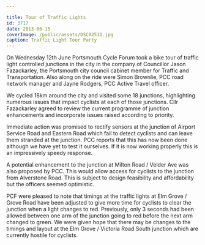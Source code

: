 ```yaml
---

title: Tour of Traffic Lights
id: 3717
date: 2013-06-15
coverImage: /public/assets/DSC02511.jpg
caption: Traffic Light Tour Party
---
```


On Wednesday 12th June Portsmouth Cycle Forum took a bike tour of traffic light controlled junctions in the city in the company of Councillor Jason Fazackarley, the Portsmouth city council cabinet member for Traffic and Transportation. Also along on the ride were Simon Brownlie, PCC road network manager and Jayne Rodgers, PCC Active Travel officer.

We cycled 18km around the city and visited some 18 junctions, highlighting numerous issues that impact cyclists at each of those junctions. Cllr Fazackarley agreed to review the current programme of junction enhancements and incorporate issues raised according to priority.

Immediate action was promised to rectify sensors at the junction of Airport Service Road and Eastern Road which fail to detect cyclists and can leave them stranded at the junction. PCC reports that this has now been done although we have yet to test it ourselves. If it is now working properly this is an impressively speedy response.

A potential enhancement to the junction at Milton Road / Velder Ave was also proposed by PCC. This would allow access for cyclists to the junction from Alverstone Road. This is subject to design feasibility and affordability but the officers seemed optimistic.

PCF were pleased to note that timings at the traffic lights at Elm Grove / Grove Road have been adjusted to give more time for cyclists to clear the junction when a light changes to red. Previously, only 3 seconds had been allowed between one arm of the junction going to red before the next arm changed to green. We were given hope that there may be changes to the timings and layout at the Elm Grove / Victoria Road South junction which are currently hostile for cyclists.
